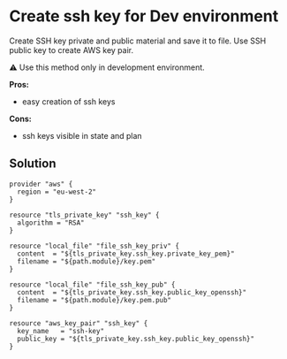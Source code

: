 # Create ssh key for Dev environment

Create SSH key private and public material and save it to file. Use SSH public key to create AWS key pair.

:warning: Use this method only in development environment.

**Pros:**
* easy creation of ssh keys  

**Cons:**
* ssh keys visible in state and plan  


## Solution
```hcl
provider "aws" {
  region = "eu-west-2"
}

resource "tls_private_key" "ssh_key" {
  algorithm = "RSA"
}

resource "local_file" "file_ssh_key_priv" {
  content  = "${tls_private_key.ssh_key.private_key_pem}"
  filename = "${path.module}/key.pem"
}

resource "local_file" "file_ssh_key_pub" {
  content  = "${tls_private_key.ssh_key.public_key_openssh}"
  filename = "${path.module}/key.pem.pub"
}

resource "aws_key_pair" "ssh_key" {
  key_name   = "ssh-key"
  public_key = "${tls_private_key.ssh_key.public_key_openssh}"
}
```
